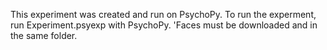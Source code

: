 This experiment was created and run on PsychoPy. To run the experment, run Experiment.psyexp with PsychoPy. 'Faces must be downloaded and in the same folder. 
